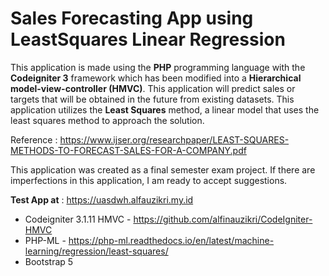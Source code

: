 # Sales Forecasting App using LeastSquares Linear Regression

This application is made using the **PHP** programming language with the **Codeigniter 3** framework which has been modified into a **Hierarchical model-view-controller (HMVC)**. This application will predict sales or targets that will be obtained in the future from existing datasets. This application utilizes the **Least Squares** method, a linear model that uses the least squares method to approach the solution.

Reference : https://www.ijser.org/researchpaper/LEAST-SQUARES-METHODS-TO-FORECAST-SALES-FOR-A-COMPANY.pdf

This application was created as a final semester exam project. If there are imperfections in this application, I am ready to accept suggestions.

**Test App at** : https://uasdwh.alfauzikri.my.id

- Codeigniter 3.1.11 HMVC - https://github.com/alfinauzikri/CodeIgniter-HMVC
- PHP-ML - https://php-ml.readthedocs.io/en/latest/machine-learning/regression/least-squares/
- Bootstrap 5
